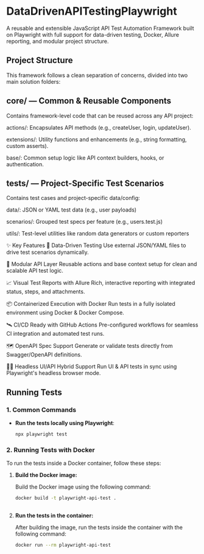 # DataDrivenAPITestingPlaywright
A reusable and extensible JavaScript API Test Automation Framework built on Playwright with full support for data-driven testing, Docker, Allure reporting, and modular project structure.

## Project Structure
This framework follows a clean separation of concerns, divided into two main solution folders:

## core/ — Common & Reusable Components
Contains framework-level code that can be reused across any API project:

actions/: Encapsulates API methods (e.g., createUser, login, updateUser).

extensions/: Utility functions and enhancements (e.g., string formatting, custom asserts).

base/: Common setup logic like API context builders, hooks, or authentication.

## tests/ — Project-Specific Test Scenarios
Contains test cases and project-specific data/config:

data/: JSON or YAML test data (e.g., user payloads)

scenarios/: Grouped test specs per feature (e.g., users.test.js)

utils/: Test-level utilities like random data generators or custom reporters

✨ Key Features
🔂 Data-Driven Testing
Use external JSON/YAML files to drive test scenarios dynamically.

🧩 Modular API Layer
Reusable actions and base context setup for clean and scalable API test logic.

📈 Visual Test Reports with Allure
Rich, interactive reporting with integrated status, steps, and attachments.

📦 Containerized Execution with Docker
Run tests in a fully isolated environment using Docker & Docker Compose.

🛰️ CI/CD Ready with GitHub Actions
Pre-configured workflows for seamless CI integration and automated test runs.

🗺️ OpenAPI Spec Support
Generate or validate tests directly from Swagger/OpenAPI definitions.

🕵️‍♂️ Headless UI/API Hybrid Support
Run UI & API tests in sync using Playwright's headless browser mode.


## Running Tests

### 1. **Common Commands**

- **Run the tests locally using Playwright**:
  
  ```bash
  npx playwright test

### 2. **Running Tests with Docker**

To run the tests inside a Docker container, follow these steps:

1. **Build the Docker image:**

   Build the Docker image using the following command:

   ```bash
   docker build -t playwright-api-test .
  

2. **Run the tests in the container:**

   After building the image, run the tests inside the container with the following command:

   ```bash
   docker run --rm playwright-api-test
  